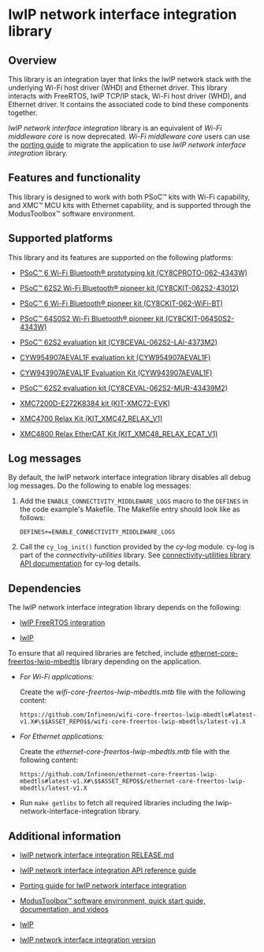 # lwIP network interface integration library

## Overview

This library is an integration layer that links the lwIP network stack with the underlying Wi-Fi host driver (WHD) and Ethernet driver. This library interacts with FreeRTOS, lwIP TCP/IP stack, Wi-Fi host driver (WHD), and Ethernet driver. It contains the associated code to bind these components together.

*lwIP network interface integration* library is an equivalent of *Wi-Fi middleware core* is now deprecated. *Wi-Fi middleware core* users can use the [porting guide](https://github.com/Infineon/lwip-network-interface-integration/blob/master/porting_guide.md) to migrate the application to use *lwIP network interface integration* library.

## Features and functionality

This library is designed to work with both PSoC&trade; kits with Wi-Fi capability, and XMC&trade; MCU kits with Ethernet capability, and is supported through the ModusToolbox&trade; software environment.

## Supported platforms

This library and its features are supported on the following platforms:

- [PSoC&trade; 6 Wi-Fi Bluetooth&reg; prototyping kit  (CY8CPROTO-062-4343W)](https://www.infineon.com/cms/en/product/evaluation-boards/cy8cproto-062-4343w/)

- [PSoC&trade; 62S2 Wi-Fi Bluetooth&reg; pioneer kit (CY8CKIT-062S2-43012)](https://www.infineon.com/cms/en/product/evaluation-boards/cy8ckit-062s2-43012/)

- [PSoC&trade; 6 Wi-Fi Bluetooth&reg; pioneer kit (CY8CKIT-062-WiFi-BT)](https://www.infineon.com/cms/en/product/evaluation-boards/cy8ckit-062-wifi-bt/)

- [PSoC&trade; 64S0S2 Wi-Fi Bluetooth&reg; pioneer kit (CY8CKIT-064S0S2-4343W)](https://www.infineon.com/cms/en/product/evaluation-boards/cy8ckit-064s0s2-4343w/)

- [PSoC&trade; 62S2 evaluation kit (CY8CEVAL-062S2-LAI-4373M2)](https://www.infineon.com/cms/en/product/evaluation-boards/cy8ceval-062s2/)

- [CYW954907AEVAL1F evaluation kit (CYW954907AEVAL1F)](https://www.infineon.com/cms/en/product/evaluation-boards/cyw954907aeval1f/)

- [CYW943907AEVAL1F Evaluation Kit (CYW943907AEVAL1F)](https://www.infineon.com/cms/en/product/evaluation-boards/cyw943907aeval1f/)

- [PSoC&trade; 62S2 evaluation kit (CY8CEVAL-062S2-MUR-43439M2)](https://www.infineon.com/cms/en/product/evaluation-boards/cy8ceval-062s2/)

- [XMC7200D-E272K8384 kit (KIT-XMC72-EVK)](https://www.infineon.com/KIT_XMC72_EVK)

- [XMC4700 Relax Kit (KIT_XMC47_RELAX_V1)](https://www.infineon.com/cms/en/product/evaluation-boards/kit_xmc47_relax_v1/)

- [XMC4800 Relax EtherCAT Kit (KIT_XMC48_RELAX_ECAT_V1)](https://www.infineon.com/cms/en/product/evaluation-boards/kit_xmc48_relax_ecat_v1/)

## Log messages

By default, the lwIP network interface integration library disables all debug log messages. Do the following to enable log messages:

1. Add the `ENABLE_CONNECTIVITY_MIDDLEWARE_LOGS` macro to the `DEFINES` in the code example's Makefile. The Makefile entry should look like as follows:
   ```
   DEFINES+=ENABLE_CONNECTIVITY_MIDDLEWARE_LOGS
   ```
2. Call the `cy_log_init()` function provided by the *cy-log* module. cy-log is part of the *connectivity-utilities* library. See [connectivity-utilities library API documentation](https://infineon.github.io/connectivity-utilities/api_reference_manual/html/group__logging__utils.html) for cy-log details.

## Dependencies

The lwIP network interface integration library depends on the following:

- [lwIP FreeRTOS integration](https://github.com/Infineon/lwip-freertos-integration)

- [lwIP](https://savannah.nongnu.org/projects/lwip/)

To ensure that all required libraries are fetched, include [ethernet-core-freertos-lwip-mbedtls](https://github.com/Infineon/ethernet-core-freertos-lwip-mbedtls) library depending on the application.

- *For Wi-Fi applications:*

   Create the *wifi-core-freertos-lwip-mbedtls.mtb* file with the following content:

   `https://github.com/Infineon/wifi-core-freertos-lwip-mbedtls#latest-v1.X#\$$ASSET_REPO$$/wifi-core-freertos-lwip-mbedtls/latest-v1.X`

- *For Ethernet applications:*

   Create the *ethernet-core-freertos-lwip-mbedtls.mtb* file with the following content:

   `https://github.com/Infineon/ethernet-core-freertos-lwip-mbedtls#latest-v1.X#\$$ASSET_REPO$$/ethernet-core-freertos-lwip-mbedtls/latest-v1.X`

- Run `make getlibs` to fetch all required libraries including the lwip-network-interface-integration library.

## Additional information

- [lwIP network interface integration RELEASE.md](./RELEASE.md)

- [lwIP network interface integration API reference guide](https://infineon.github.io/lwip-network-interface-integration/api_reference_manual/html/index.html)

- [Porting guide for lwIP network interface integration](https://github.com/Infineon/lwip-network-interface-integration/blob/master/porting_guide.md)

- [ModusToolbox&trade; software environment, quick start guide, documentation, and videos](https://www.infineon.com/cms/en/design-support/tools/sdk/modustoolbox-software/)

- [lwIP](https://savannah.nongnu.org/projects/lwip/)

- [lwIP network interface integration version](./version.xml)
